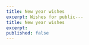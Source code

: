 ```yaml
--- 
title: New year wishes 
excerpt: Wishes for public--- 
title: New year wishes 
excerpt: 
published: false
---
```

<!--stackedit_data:
eyJoaXN0b3J5IjpbNDQ0NzAwMTNdfQ==
-->